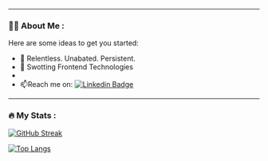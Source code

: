 
<!--
**IshanOze/IshanOze** is a ✨ _special_ ✨ repository because its `README.md` (this file) appears on your GitHub profile.
-->
---

### :man_technologist: About Me :


Here are some ideas to get you started:


- 🌱 Relentless. Unabated. Persistent.
- :telescope: Swotting Frontend Technologies
- 
- :mailbox:Reach me on: [![Linkedin Badge](https://img.shields.io/badge/-kakbar-blue?style=flat&logo=Linkedin&logoColor=white)](https://www.linkedin.com/in/ishan-oze-7bb707208)


---

### :fire: My Stats :

[![GitHub Streak](http://github-readme-streak-stats.herokuapp.com?user=IshanOze&theme=dark-smoky&hide_border=true)](https://git.io/streak-stats)

[![Top Langs](https://github-readme-stats.vercel.app/api/top-langs/?username=your-github-username&layout=compact&theme=vision-friendly-dark)](https://github.com/anuraghazra/github-readme-stats)



